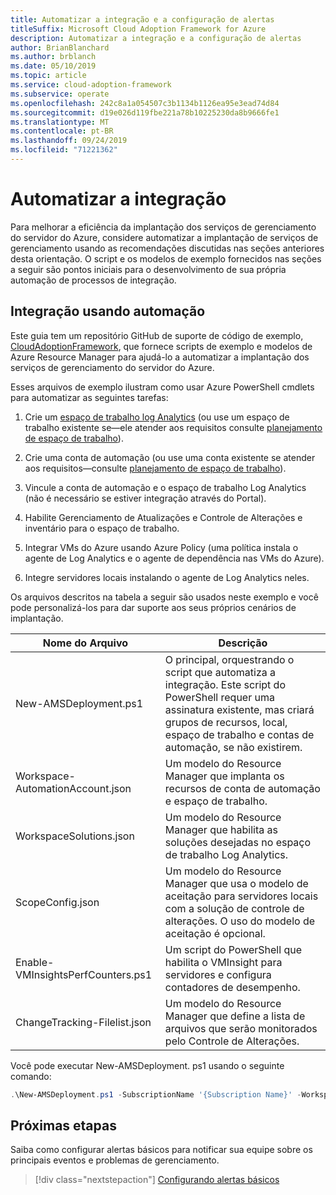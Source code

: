 ```yaml
---
title: Automatizar a integração e a configuração de alertas
titleSuffix: Microsoft Cloud Adoption Framework for Azure
description: Automatizar a integração e a configuração de alertas
author: BrianBlanchard
ms.author: brblanch
ms.date: 05/10/2019
ms.topic: article
ms.service: cloud-adoption-framework
ms.subservice: operate
ms.openlocfilehash: 242c8a1a054507c3b1134b1126ea95e3ead74d84
ms.sourcegitcommit: d19e026d119fbe221a78b10225230da8b9666fe1
ms.translationtype: MT
ms.contentlocale: pt-BR
ms.lasthandoff: 09/24/2019
ms.locfileid: "71221362"
---
```

# <a name="automate-onboarding"></a>Automatizar a integração

Para melhorar a eficiência da implantação dos serviços de gerenciamento do servidor do Azure, considere automatizar a implantação de serviços de gerenciamento usando as recomendações discutidas nas seções anteriores desta orientação. O script e os modelos de exemplo fornecidos nas seções a seguir são pontos iniciais para o desenvolvimento de sua própria automação de processos de integração.

## <a name="onboarding-by-using-automation"></a>Integração usando automação

Este guia tem um repositório GitHub de suporte de código de exemplo, [CloudAdoptionFramework](https://aka.ms/caf/manage/automation-samples), que fornece scripts de exemplo e modelos de Azure Resource Manager para ajudá-lo a automatizar a implantação dos serviços de gerenciamento do servidor do Azure.

Esses arquivos de exemplo ilustram como usar Azure PowerShell cmdlets para automatizar as seguintes tarefas:

1. Crie um [espaço de trabalho log Analytics](https://docs.microsoft.com/azure/azure-monitor/platform/manage-access) (ou use um espaço de trabalho existente se&mdash;ele atender aos requisitos consulte [planejamento de espaço de trabalho](./prerequisites.md#log-analytics-workspace-and-automation-account-planning)).

2. Crie uma conta de automação (ou use uma conta existente se atender aos requisitos&mdash;consulte [planejamento de espaço de trabalho](./prerequisites.md#log-analytics-workspace-and-automation-account-planning)).

3. Vincule a conta de automação e o espaço de trabalho Log Analytics (não é necessário se estiver integração através do Portal).

4. Habilite Gerenciamento de Atualizações e Controle de Alterações e inventário para o espaço de trabalho.

5. Integrar VMs do Azure usando Azure Policy (uma política instala o agente de Log Analytics e o agente de dependência nas VMs do Azure).

6. Integre servidores locais instalando o agente de Log Analytics neles.

Os arquivos descritos na tabela a seguir são usados neste exemplo e você pode personalizá-los para dar suporte aos seus próprios cenários de implantação.

| Nome do Arquivo | Descrição |
|-----------|-------------|
| New-AMSDeployment.ps1 | O principal, orquestrando o script que automatiza a integração. Este script do PowerShell requer uma assinatura existente, mas criará grupos de recursos, local, espaço de trabalho e contas de automação, se não existirem. |
| Workspace-AutomationAccount.json | Um modelo do Resource Manager que implanta os recursos de conta de automação e espaço de trabalho. |
| WorkspaceSolutions.json | Um modelo do Resource Manager que habilita as soluções desejadas no espaço de trabalho Log Analytics. |
| ScopeConfig.json | Um modelo do Resource Manager que usa o modelo de aceitação para servidores locais com a solução de controle de alterações. O uso do modelo de aceitação é opcional. |
| Enable-VMInsightsPerfCounters.ps1 | Um script do PowerShell que habilita o VMInsight para servidores e configura contadores de desempenho. |
| ChangeTracking-Filelist.json | Um modelo do Resource Manager que define a lista de arquivos que serão monitorados pelo Controle de Alterações. |

Você pode executar New-AMSDeployment. ps1 usando o seguinte comando:

```powershell
.\New-AMSDeployment.ps1 -SubscriptionName '{Subscription Name}' -WorkspaceName '{Workspace Name}' -WorkspaceLocation '{Azure Location}' -AutomationAccountName {Account Name} -AutomationAccountLocation {Account Location}
```

## <a name="next-steps"></a>Próximas etapas

Saiba como configurar alertas básicos para notificar sua equipe sobre os principais eventos e problemas de gerenciamento.

> [!div class="nextstepaction"]
> [Configurando alertas básicos](./setup-alerts.md)
